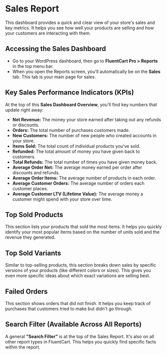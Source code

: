 # Sales Report

This dashboard provides a quick and clear view of your store's sales and key metrics. It helps you see how well your products are selling and how your customers are interacting with them.

## Accessing the Sales Dashboard

* Go to your WordPress dashboard, then go to **FluentCart Pro > Reports** in the top menu bar.
* When you open the Reports screen, you'll automatically be on the **Sales** tab. This tab is your main page for sales.

## Key Sales Performance Indicators (KPIs)

At the top of this **Sales Dashboard Overview**, you'll find key numbers that update right away:

* **Net Revenue:** The money your store earned after taking out any refunds or discounts.
* **Orders:** The total number of purchases customers made.
* **New Customers:** The number of new people who created accounts in your store.
* **Items Sold:** The total count of individual products you've sold.
* **Refunded:** The total amount of money you have given back to customers.
* **Total Refunds:** The total number of times you have given money back.
* **Average Order Net:** The average money earned per order after discounts and refunds.
* **Average Order Items:** The average number of products in each order.
* **Average Customer Orders:** The average number of orders each customer places.
* **Average Customer LTV (Lifetime Value):**  The average money a customer might spend with your store over time.

## Top Sold Products

This section lists your products that sold the most items. It helps you quickly identify your most popular items based on the number of units sold and the revenue they generated.

## Top Sold Variants

Similar to top-selling products, this section breaks down sales by specific versions of your products (like different colors or sizes). This gives you even more specific ideas about which exact variations are selling best.

## Failed Orders

This section shows orders that did not finish. It helps you keep track of purchases that customers tried to make but didn't go through.

## Search Filter (Available Across All Reports)

A general **"Search Filter"** is at the top of the Sales Report. It's also on all other report types in FluentCart. This helps you quickly find specific facts within the report.